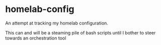# homelab-config

An attempt at tracking my homelab configuration.

This can and will be a steaming pile of bash scripts until I bother to steer towards an
orchestration tool
